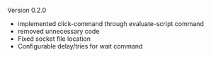 
Version 0.2.0

- implemented click-command through evaluate-script command
- removed unnecessary code
- Fixed socket file location
- Configurable delay/tries for wait command

